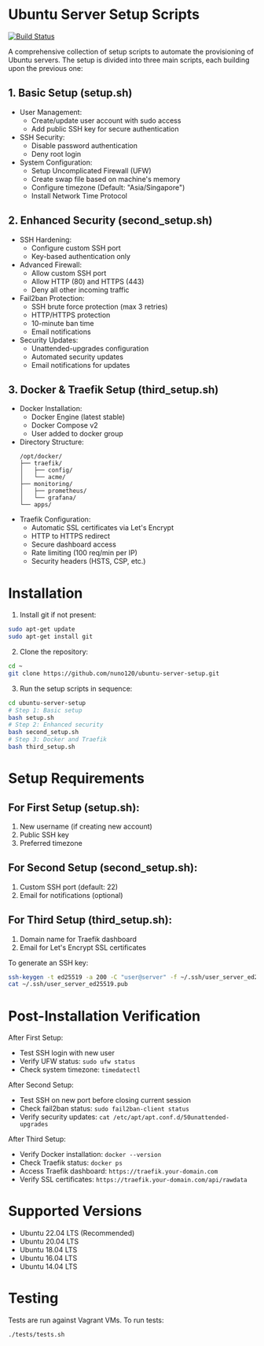 # Ubuntu Server Setup Scripts
[![Build Status](https://travis-ci.org/jasonheecs/ubuntu-server-setup.svg?branch=master)](https://travis-ci.org/jasonheecs/ubuntu-server-setup)

A comprehensive collection of setup scripts to automate the provisioning of Ubuntu servers. The setup is divided into three main scripts, each building upon the previous one:

## 1. Basic Setup (setup.sh)
* User Management:
  * Create/update user account with sudo access
  * Add public SSH key for secure authentication
* SSH Security:
  * Disable password authentication
  * Deny root login
* System Configuration:
  * Setup Uncomplicated Firewall (UFW)
  * Create swap file based on machine's memory
  * Configure timezone (Default: "Asia/Singapore")
  * Install Network Time Protocol

## 2. Enhanced Security (second_setup.sh)
* SSH Hardening:
  * Configure custom SSH port
  * Key-based authentication only
* Advanced Firewall:
  * Allow custom SSH port
  * Allow HTTP (80) and HTTPS (443)
  * Deny all other incoming traffic
* Fail2ban Protection:
  * SSH brute force protection (max 3 retries)
  * HTTP/HTTPS protection
  * 10-minute ban time
  * Email notifications
* Security Updates:
  * Unattended-upgrades configuration
  * Automated security updates
  * Email notifications for updates

## 3. Docker & Traefik Setup (third_setup.sh)
* Docker Installation:
  * Docker Engine (latest stable)
  * Docker Compose v2
  * User added to docker group
* Directory Structure:
  ```
  /opt/docker/
  ├── traefik/
  │   ├── config/
  │   └── acme/
  ├── monitoring/
  │   ├── prometheus/
  │   └── grafana/
  └── apps/
  ```
* Traefik Configuration:
  * Automatic SSL certificates via Let's Encrypt
  * HTTP to HTTPS redirect
  * Secure dashboard access
  * Rate limiting (100 req/min per IP)
  * Security headers (HSTS, CSP, etc.)

# Installation

1. Install git if not present:
```bash
sudo apt-get update
sudo apt-get install git
```

2. Clone the repository:
```bash
cd ~
git clone https://github.com/nuno120/ubuntu-server-setup.git
```

3. Run the setup scripts in sequence:
```bash
cd ubuntu-server-setup
# Step 1: Basic setup
bash setup.sh
# Step 2: Enhanced security
bash second_setup.sh
# Step 3: Docker and Traefik
bash third_setup.sh
```

# Setup Requirements

## For First Setup (setup.sh):
1. New username (if creating new account)
2. Public SSH key
3. Preferred timezone

## For Second Setup (second_setup.sh):
1. Custom SSH port (default: 22)
2. Email for notifications (optional)

## For Third Setup (third_setup.sh):
1. Domain name for Traefik dashboard
2. Email for Let's Encrypt SSL certificates

To generate an SSH key:
```bash
ssh-keygen -t ed25519 -a 200 -C "user@server" -f ~/.ssh/user_server_ed25519
cat ~/.ssh/user_server_ed25519.pub
```

# Post-Installation Verification

After First Setup:
* Test SSH login with new user
* Verify UFW status: `sudo ufw status`
* Check system timezone: `timedatectl`

After Second Setup:
* Test SSH on new port before closing current session
* Check fail2ban status: `sudo fail2ban-client status`
* Verify security updates: `cat /etc/apt/apt.conf.d/50unattended-upgrades`

After Third Setup:
* Verify Docker installation: `docker --version`
* Check Traefik status: `docker ps`
* Access Traefik dashboard: `https://traefik.your-domain.com`
* Verify SSL certificates: `https://traefik.your-domain.com/api/rawdata`

# Supported Versions
* Ubuntu 22.04 LTS (Recommended)
* Ubuntu 20.04 LTS
* Ubuntu 18.04 LTS
* Ubuntu 16.04 LTS
* Ubuntu 14.04 LTS

# Testing
Tests are run against Vagrant VMs. To run tests:
```bash
./tests/tests.sh
```
